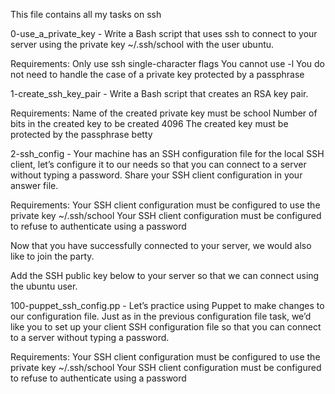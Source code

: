 This file contains all my tasks on ssh

0-use_a_private_key - Write a Bash script that uses ssh to connect to your server using the private key ~/.ssh/school with the user ubuntu.

Requirements:
	Only use ssh single-character flags
	You cannot use -l
	You do not need to handle the case of a private key protected by a passphrase

1-create_ssh_key_pair - Write a Bash script that creates an RSA key pair.

Requirements:
	Name of the created private key must be school
	Number of bits in the created key to be created 4096
	The created key must be protected by the passphrase betty

2-ssh_config - Your machine has an SSH configuration file for the local SSH client, let’s configure it to our needs so that you can connect to a server without typing a password. Share your SSH client configuration in your answer file.

Requirements:
	Your SSH client configuration must be configured to use the private key ~/.ssh/school
	Your SSH client configuration must be configured to refuse to authenticate using a password

Now that you have successfully connected to your server, we would also like to join the party.

Add the SSH public key below to your server so that we can connect using the ubuntu user.

100-puppet_ssh_config.pp - Let’s practice using Puppet to make changes to our configuration file. Just as in the previous configuration file task, we’d like you to set up your client SSH configuration file so that you can connect to a server without typing a password.

Requirements:
	Your SSH client configuration must be configured to use the private key ~/.ssh/school
	Your SSH client configuration must be configured to refuse to authenticate using a password
